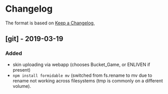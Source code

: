 # Changelog

The format is based on [Keep a Changelog](https://keepachangelog.com/en/1.0.0/),

## [git] - 2019-03-19
### Added
- skin uploading via webapp (chooses Bucket_Game, or ENLIVEN if present)
- `npm install formidable mv` (switched from fs.rename to mv due to
  rename not working across filesystems (tmp is commonly on a different
  volume).
